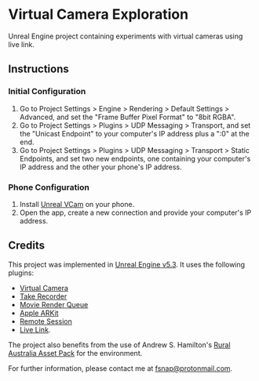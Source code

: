 # Virtual Camera Exploration
Unreal Engine project containing experiments with virtual cameras using live link.

## Instructions

### Initial Configuration

1. Go to Project Settings > Engine > Rendering > Default Settings > Advanced, and set the "Frame Buffer Pixel Format" to "8bit RGBA".
2. Go to Project Settings > Plugins > UDP Messaging > Transport, and set the "Unicast Endpoint" to your computer's IP address plus a ":0" at the end.
3. Go to Project Settings > Plugins > UDP Messaging > Transport > Static Endpoints, and set two new endpoints, one containing your computer's IP address and the other your phone's IP address.
### Phone Configuration

1. Install [Unreal VCam](https://apps.apple.com/us/app/unreal-vcam/id1547309663) on your phone.
2. Open the app, create a new connection and provide your computer's IP address.

## Credits

This project was implemented in [Unreal Engine v5.3](https://dev.epicgames.com/documentation/en-us/unreal-engine/unreal-engine-5.3-release-notes?application_version=5.3).
It uses the following plugins:
- [Virtual Camera](https://dev.epicgames.com/documentation/en-us/unreal-engine/virtual-cameras-in-unreal-engine?application_version=5.3)
- [Take Recorder](https://dev.epicgames.com/documentation/en-us/unreal-engine/take-recorder-in-unreal-engine?application_version=5.3)
- [Movie Render Queue](https://dev.epicgames.com/documentation/en-us/unreal-engine/render-cinematics-in-unreal-engine?application_version=5.3)
- [Apple ARKit](https://dev.epicgames.com/documentation/en-us/unreal-engine/developing-for-arkit-in-unreal-engine?application_version=5.3)
- [Remote Session](https://dev.epicgames.com/documentation/en-us/unreal-engine/using-the-remote-session-plugin-for-ios-development-in-unreal-engine?application_version=5.3)
- [Live Link](https://dev.epicgames.com/documentation/en-us/unreal-engine/live-link-in-unreal-engine?application_version=5.3).

The project also benefits from the use of Andrew S. Hamilton's [Rural Australia Asset Pack](https://www.unrealengine.com/marketplace/en-US/product/rural-australia) for the environment.

For further information, please contact me at fsnap@protonmail.com.
